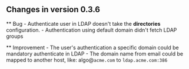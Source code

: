 

Changes in version 0.3.6
-------------------------------------------------------------------------------------------------

** Bug
    - Authenticate user in LDAP doesn't take the **directories** configuration.
    - Authentication using default domain didn't fetch LDAP groups
    
** Improvement
    - The user's authentication a specific domain could be mandatory authenticate in LDAP
    - The domain name from email could be mapped to another host, like: algo@`acme.com`  to `ldap.acme.com:386`
   